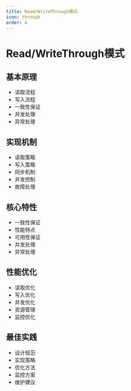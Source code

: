 ```yaml
---
title: Read/WriteThrough模式
icon: through
order: 4
---
```


# Read/WriteThrough模式

## 基本原理
- 读取流程
- 写入流程
- 一致性保证
- 并发处理
- 异常处理

## 实现机制
- 读取策略
- 写入策略
- 同步机制
- 并发控制
- 故障处理

## 核心特性
- 一致性保证
- 性能特点
- 可用性保证
- 并发处理
- 异常处理

## 性能优化
- 读取优化
- 写入优化
- 并发优化
- 资源管理
- 监控优化

## 最佳实践
- 设计规范
- 实现策略
- 优化方法
- 监控方案
- 维护建议
